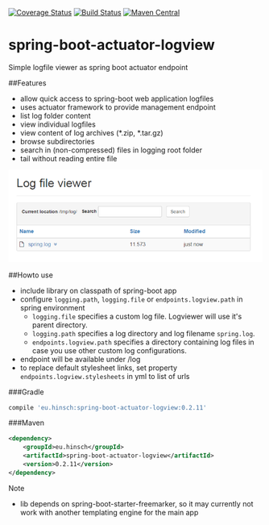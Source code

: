 [![Coverage Status](https://coveralls.io/repos/lukashinsch/spring-boot-actuator-logview/badge.svg?branch=master)](https://coveralls.io/r/lukashinsch/spring-boot-actuator-logview?branch=master)
[![Build Status](https://travis-ci.org/lukashinsch/spring-boot-actuator-logview.svg?branch=master)](https://travis-ci.org/lukashinsch/spring-boot-actuator-logview)
[![Maven Central](https://maven-badges.herokuapp.com/maven-central/eu.hinsch/spring-boot-actuator-logview/badge.svg)](https://maven-badges.herokuapp.com/maven-central/eu.hinsch/spring-boot-actuator-logview/)

# spring-boot-actuator-logview
Simple logfile viewer as spring boot actuator endpoint

##Features
* allow quick access to spring-boot web application logfiles
* uses actuator framework to provide management endpoint
* list log folder content
* view individual logfiles
* view content of log archives (*.zip, *.tar.gz)
* browse subdirectories
* search in (non-compressed) files in logging root folder
* tail without reading entire file

![screenshot](img/screenshot.png)

##Howto use
* include library on classpath of spring-boot app
* configure `logging.path`, `logging.file` or `endpoints.logview.path` in spring environment
    * `logging.file` specifies a custom log file. Logviewer will use it's parent directory.
    * `logging.path` specifies a log directory and log filename `spring.log`.
    * `endpoints.logview.path` specifies a directory containing log files in case you use other custom log configurations.
* endpoint will be available under <management-base>/log
* to replace default stylesheet links, set property `endpoints.logview.stylesheets` in yml to list of urls

###Gradle
```groovy
compile 'eu.hinsch:spring-boot-actuator-logview:0.2.11'
```

###Maven
```xml
<dependency>
    <groupId>eu.hinsch</groupId>
    <artifactId>spring-boot-actuator-logview</artifactId>
    <version>0.2.11</version>
</dependency>
```


Note
* lib depends on spring-boot-starter-freemarker, so it may currently not work with another templating engine for the main app

